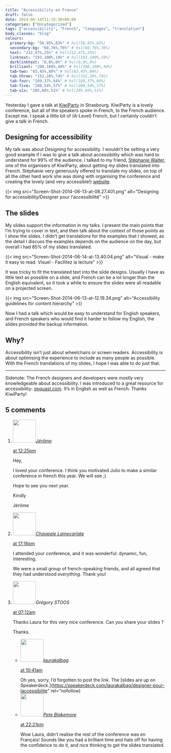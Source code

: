 ```yaml
---
title: "Accessibility en France"
draft: false
date: 2014-06-14T11:19:30+00:00
categories: ["Uncategorized"]
tags: ["accessibility", "French", "languages", "translation"]
body_classes: "blog"
colours:
  primary-bg: "58,95%,83%" # hsl(58,95%,83%)
  secondary-bg: "60,76%,76%" # hsl(60,76%,76%)
  text: "212,47%,25%" # hsl(212,47%,25%)
  linktext: "193,100%,19%" # hsl(193,100%,19%)
  darklinktext: "0,0%,0%" # hsl(0,0%,0%)
  brilliant: "208,100%,44%" # hsl(208,100%,44%)
  tab-two: "83,45%,80%" # hsl(83,45%,80%)
  tab-three: "152,28%,74%" # hsl(152,28%,74%)
  tab-four: "189,37%,64%" # hsl(189,37%,64%)
  tab-five: "200,54%,57%" # hsl(200,54%,57%)
  tab-six: "205,68%,51%" # hsl(205,68%,51%)
---
```


Yesterday I gave a talk at [KiwiParty](http://kiwiparty.fr/) in Strasbourg. KiwiParty is a lovely conference, but all of the speakers spoke in French, to the French audience. Except me. I speak a little bit of (A-Level) French, but I certainly couldn’t give a talk in French.

## Designing for accessibility

My talk was about Designing for accessibility. I wouldn’t be setting a very good example if I was to give a talk about accessibility which was hard to understand for 99% of the audience. I talked to my friend, [Stéphanie Walter](http://www.inpixelitrust.fr/), one of the organisers of KiwiParty, about getting my slides translated into French. Stéphanie very generously offered to translate my slides, on top of all the other hard work she was doing with organising the conference and creating the lovely (and very accessible!) [website](http://kiwiparty.fr/ "KiwiParty website").

{{< img src="Screen-Shot-2014-06-13-at-08.27.401.png" alt="Designing for accessibility/Designer pour l'accessibilité" >}}

## The slides

My slides support the information in my talks. I present the main points that I’m trying to cover in text, and then talk about the context of those points as I show the slides. I didn’t get translations for the examples that I showed, as the detail I discuss the examples depends on the audience on the day, but overall I had 85% of my slides translated.

{{< img src="Screen-Shot-2014-06-14-at-13.40.04.png" alt="Visual - make it easy to read. Visuel - Facilitez la lecture" >}}

It was tricky to fit the translated text into the slide designs. Usually I have as little text as possible on a slide, and French can be a lot longer than the English equivalent, so it took a while to ensure the slides were all readable on a projected screen.

{{< img src="Screen-Shot-2014-06-13-at-12.19.34.png" alt="Accessibility guidelines for content hierarchy" >}}

Now I had a talk which would be easy to understand for English speakers, and French speakers who would find it harder to follow my English, the slides provided the backup information.

## Why?

Accessibility isn’t just about wheelchairs or screen readers. Accessibility is about optimising the experience to include as many people as possible. With the French translations of my slides, I hope I was able to do just that.

---

Sidenote: The French designers and developers were mostly very knowledgeable about accessibility. I was introduced to a great resource for accessibility: [opquast.com](http://opquast.com/en/). It’s in English as well as French. Thanks KiwiParty!

## 5 comments

<ol class="commentlist">
	<li class="comment even thread-even depth-1" id="li-comment-32375">
			<div class="comment-author vcard">
			<img alt='' src='https://secure.gravatar.com/avatar/c422aedd4646a5480bef7a8e525be879?s=72&amp;d=mm&amp;r=g' srcset='https://secure.gravatar.com/avatar/c422aedd4646a5480bef7a8e525be879?s=144&amp;d=mm&amp;r=g 2x' class='avatar avatar-72 photo' height='72' width='72' /><cite class="fn"><a href='http://www.lije-creative.com/' rel='external nofollow' class='url'>Jérôme</a></cite>
				<aside class="comment-meta commentmetadata"><p><a href="#comment-32375"><time datetime="2014-06-14T12:25:58+00:00" pubdate class="published">
		 at <span class="hours">12:25pm</span></time></a></p>
	</aside>
	</div>
	<div class="comment-entry">
		<p>Hey,

I loved your conference. I think you motivated Julio to make a similar conference in french this year. We will see ;)</p>
<p>Hope to see you next year.

Kindly

Jérôme</p>	</div>
</li>
	<li class="comment odd alt thread-odd thread-alt depth-1" id="li-comment-32736">
			<div class="comment-author vcard">
			<img alt='' src='https://secure.gravatar.com/avatar/adaad232dc1dd4800d7d28fd460db571?s=72&amp;d=mm&amp;r=g' srcset='https://secure.gravatar.com/avatar/adaad232dc1dd4800d7d28fd460db571?s=144&amp;d=mm&amp;r=g 2x' class='avatar avatar-72 photo' height='72' width='72' /><cite class="fn"><a href='http://lamecarlate.net' rel='external nofollow' class='url'>Chaopale Lamecarlate</a></cite>
				<aside class="comment-meta commentmetadata"><p><a href="#comment-32736"><time datetime="2014-06-16T17:16:28+00:00" pubdate class="published">
		 at <span class="hours">17:16pm</span></time></a></p>
	</aside>
	</div>
	<div class="comment-entry">
		<p>I attended your conference, and it was wonderful: dynamic, fun, interesting.

We were a small group of french-speaking friends, and all agreed that they had understood *everything*. Thank you!</p>	</div>
</li>
	<li class="comment even thread-even depth-1" id="li-comment-33135">
			<div class="comment-author vcard">
			<img alt='' src='https://secure.gravatar.com/avatar/f59bac61321183e11db7d0f7619c4cb6?s=72&amp;d=mm&amp;r=g' srcset='https://secure.gravatar.com/avatar/f59bac61321183e11db7d0f7619c4cb6?s=144&amp;d=mm&amp;r=g 2x' class='avatar avatar-72 photo' height='72' width='72' /><cite class="fn">Grégory STOOS</cite>
				<aside class="comment-meta commentmetadata"><p><a href="#comment-33135"><time datetime="2014-06-18T07:12:42+00:00" pubdate class="published">
		 at <span class="hours">07:12am</span></time></a></p>
	</aside>
	</div>
	<div class="comment-entry">
		<p>Thanks Laura for this very nice conference. Can you share your slides ?

Thanks.</p>	</div>
	<ul class="children">
		<li class="comment byuser comment-author-laurakalbag bypostauthor odd alt depth-2" id="li-comment-33185">
			<div class="comment-author vcard">
			<img alt='' src='https://secure.gravatar.com/avatar/1fdeaf38709c0e27b603515b052903f6?s=72&amp;d=mm&amp;r=g' srcset='https://secure.gravatar.com/avatar/1fdeaf38709c0e27b603515b052903f6?s=144&amp;d=mm&amp;r=g 2x' class='avatar avatar-72 photo' height='72' width='72' /><cite class="fn"><a href='http://laurakalbag.wpengine.com' rel='external nofollow' class='url'>laurakalbag</a></cite>
				<aside class="comment-meta commentmetadata"><p><a href="#comment-33185"><time datetime="2014-06-18T10:41:15+00:00" pubdate class="published">
		 at <span class="hours">10:41am</span></time></a></p>
	</aside>
	</div>
	<div class="comment-entry">
		Oh yes, sorry, I’d forgotten to post the link. The [slides are up on Speakerdeck.](https://speakerdeck.com/laurakalbag/designer-pour-laccessibilite" rel="nofollow)
		</div>
	</li>
	<li class="comment even thread-odd thread-alt depth-1" id="li-comment-34979">
			<div class="comment-author vcard">
			<img alt='' src='https://secure.gravatar.com/avatar/19a8ccff99a02c458e560582d707a608?s=72&amp;d=mm&amp;r=g' srcset='https://secure.gravatar.com/avatar/19a8ccff99a02c458e560582d707a608?s=144&amp;d=mm&amp;r=g 2x' class='avatar avatar-72 photo' height='72' width='72' /><cite class="fn"><a href='http://www.peteblakemore.co.uk' rel='external nofollow' class='url'>Pete Blakemore</a></cite>
				<aside class="comment-meta commentmetadata"><p><a href="#comment-34979"><time datetime="2014-06-25T22:21:33+00:00" pubdate class="published">
		 at <span class="hours">22:21pm</span></time></a></p>
	</aside>
	</div>
	<div class="comment-entry">
		Wow Laura, didn’t realise the rest of the conference was en Français! Sounds like you had a brilliant time and hats off for having the confidence to do it, and nice thinking to get the slides translated.
	</div>
</li>
</ol>
